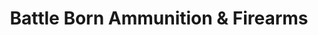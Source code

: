 ---
title: "Battle Born Ammunition & Firearms"
url: /carson-city/battle-born-ammunition-and-firearms/
shop: weapons
---